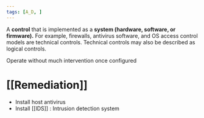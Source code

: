 ```yaml
---
tags: [A_D, ]
---
```


A **control** that is implemented as a **system (hardware, software, or firmware).** For example, firewalls, antivirus software, and OS access control models are technical controls. Technical controls may also be described as logical controls.  

Operate without much intervention once configured

# [[Remediation]]
- Install host antivirus
- Install [[IDS]] : Intrusion detection system